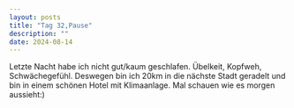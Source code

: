 ```yaml
---
layout: posts
title: "Tag 32,Pause"
description: ""
date: 2024-08-14
---
```

Letzte Nacht habe ich nicht gut/kaum geschlafen. Übelkeit, Kopfweh, Schwächegefühl. Deswegen bin ich 20km in die nächste Stadt geradelt und bin in einem schönen Hotel mit Klimaanlage. Mal schauen wie es morgen aussieht:)